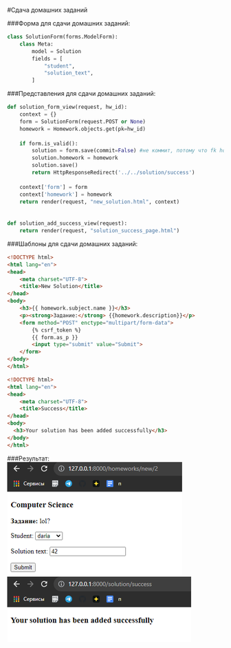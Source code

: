#Сдача домашних заданий

###Форма для сдачи домашних заданий:
```python
class SolutionForm(forms.ModelForm):
    class Meta:
        model = Solution
        fields = [
            "student",
            "solution_text",
        ]
```

###Представления для сдачи домашних заданий:
```python
def solution_form_view(request, hw_id):
    context = {}
    form = SolutionForm(request.POST or None)
    homework = Homework.objects.get(pk=hw_id)

    if form.is_valid():
        solution = form.save(commit=False) #не коммит, потому что fk homework еще не прописан
        solution.homework = homework
        solution.save()
        return HttpResponseRedirect('../../solution/success')

    context['form'] = form
    context['homework'] = homework
    return render(request, "new_solution.html", context)


def solution_add_success_view(request):
    return render(request, "solution_success_page.html")
```


###Шаблоны для сдачи домашних заданий:
```html
<!DOCTYPE html>
<html lang="en">
<head>
    <meta charset="UTF-8">
    <title>New Solution</title>
</head>
<body>
    <h3>{{ homework.subject.name }}</h3>
    <p><strong>Задание:</strong> {{homework.description}}</p>
    <form method="POST" enctype="multipart/form-data">
        {% csrf_token %}
        {{ form.as_p }}
        <input type="submit" value="Submit">
    </form>
</body>
</html>
```
```html
<!DOCTYPE html>
<html lang="en">
<head>
    <meta charset="UTF-8">
    <title>Success</title>
</head>
<body>
  <h3>Your solution has been added successfully</h3>
</body>
</html>
```

###Результат:
![img_5.png](img_5.png)
![img_6.png](img_6.png)